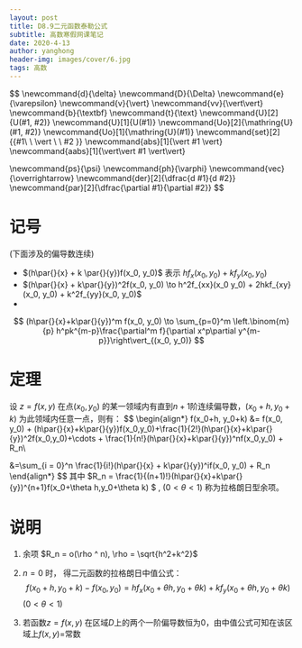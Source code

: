 ```yaml
---
layout: post
title: D8.9二元函数泰勒公式
subtitle: 高数寒假网课笔记
date: 2020-4-13
author: yanghong
header-img: images/cover/6.jpg
tags: 高数 
---
```


$$
\newcommand{d}{\delta}
\newcommand{D}{\Delta}
\newcommand{e}{\varepsilon}
\newcommand{v}{\vert}
\newcommand{vv}{\vert\vert}
\newcommand{b}{\textbf}
\newcommand{t}{\text}
\newcommand{U}[2]{U(#1, #2)}
\newcommand{U}[1]{U(#1)}
\newcommand{Uo}[2]{\mathring{U}(#1, #2)}
\newcommand{Uo}[1]{\mathring{U}(#1)}
\newcommand{set}[2]{\{#1\ \ \vert \ \ #2 \}}
\newcommand{abs}[1]{\vert #1 \vert}
\newcommand{aabs}[1]{\vert\vert #1 \vert\vert}

\newcommand{ps}{\psi}
\newcommand{ph}{\varphi}
\newcommand{vec}{\overrightarrow}
\newcommand{der}[2]{\dfrac{d #1}{d #2}}
\newcommand{par}[2]{\dfrac{\partial #1}{\partial #2}}
$$



# 记号

(下面涉及的偏导数连续)

- $(h\par{}{x} + k \par{}{y})f(x_0, y_0)$ 表示 $hf_x(x_0, y_0) + kf_y(x_0, y_0)$
- $(h\par{}{x} + k\par{}{y})^2f(x_0, y_0) \to h^2f_{xx}(x_0 y_0) + 2hkf_{xy}(x_0, y_0) + k^2f_{yy}(x_0, y_0)$
- 
$$
(h\par{}{x}+k\par{}{y})^m f(x_0, y_0) 
\to
\sum_{p=0}^m \left.\binom{m}{p} h^pk^{m-p}\frac{\partial^m f}{\partial x^p\partial y^{m-p}}\right\vert_{(x_0, y_0)}
$$
# 定理

设 $z=f(x,y)$ 在点$(x_0, y_0)$ 的某一领域内有直到$n+1$阶连续偏导数，$(x_0+h,y_0+k)$ 为此领域内任意一点，则有：
$$
\begin{align*}
f(x_0+h, y_0+k)
&= f(x_0, y_0) + (h\par{}{x}+k\par{}{y})f(x_0,y_0)+\frac{1}{2!}(h\par{}{x}+k\par{}{y})^2f(x_0,y_0)+\cdots + \frac{1}{n!}(h\par{}{x}+k\par{}{y})^nf(x_0,y_0) + R_n\\

&=\sum_{i = 0}^n \frac{1}{i!}(h\par{}{x} + k\par{}{y})^if(x_0, y_0) + R_n
\end{align*}
$$
其中 $R_n = \frac{1}{(n+1)!}(h\par{}{x}+k\par{}{y})^{n+1}f(x_0+\theta h,y_0+\theta k) $ , $(0<\theta <1)$ 称为拉格朗日型余项。



# 说明

1. 余项 $R_n = o(\rho ^ n), \rho = \sqrt{h^2+k^2}$

2. $n = 0$ 时， 得二元函数的拉格朗日中值公式：
$$
	f(x_0+h,y_0+k) - f(x_0,y_0) = hf_x(x_0+\theta h, y_0 + \theta k) + kf_y(x_0+\theta h, y_0+\theta k)
$$
	$(0<\theta<1)$

3. 若函数$z = f(x,y)$ 在区域$D$上的两个一阶偏导数恒为0，由中值公式可知在该区域上$f(x,y)=$常数















